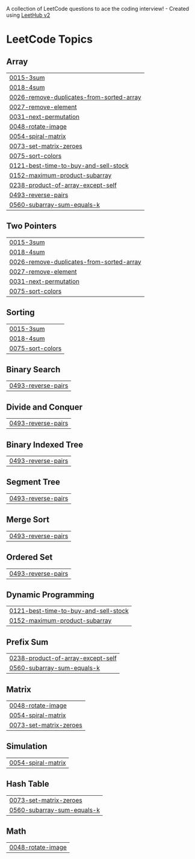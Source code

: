 A collection of LeetCode questions to ace the coding interview! - Created using [LeetHub v2](https://github.com/arunbhardwaj/LeetHub-2.0)
<!---LeetCode Topics Start-->
# LeetCode Topics
## Array
|  |
| ------- |
| [0015-3sum](https://github.com/Dipak-8/DSA-Array/tree/master/0015-3sum) |
| [0018-4sum](https://github.com/Dipak-8/DSA-Array/tree/master/0018-4sum) |
| [0026-remove-duplicates-from-sorted-array](https://github.com/Dipak-8/DSA-Array/tree/master/0026-remove-duplicates-from-sorted-array) |
| [0027-remove-element](https://github.com/Dipak-8/DSA-Array/tree/master/0027-remove-element) |
| [0031-next-permutation](https://github.com/Dipak-8/DSA-Array/tree/master/0031-next-permutation) |
| [0048-rotate-image](https://github.com/Dipak-8/DSA-Array/tree/master/0048-rotate-image) |
| [0054-spiral-matrix](https://github.com/Dipak-8/DSA-Array/tree/master/0054-spiral-matrix) |
| [0073-set-matrix-zeroes](https://github.com/Dipak-8/DSA-Array/tree/master/0073-set-matrix-zeroes) |
| [0075-sort-colors](https://github.com/Dipak-8/DSA-Array/tree/master/0075-sort-colors) |
| [0121-best-time-to-buy-and-sell-stock](https://github.com/Dipak-8/DSA-Array/tree/master/0121-best-time-to-buy-and-sell-stock) |
| [0152-maximum-product-subarray](https://github.com/Dipak-8/DSA-Array/tree/master/0152-maximum-product-subarray) |
| [0238-product-of-array-except-self](https://github.com/Dipak-8/DSA-Array/tree/master/0238-product-of-array-except-self) |
| [0493-reverse-pairs](https://github.com/Dipak-8/DSA-Array/tree/master/0493-reverse-pairs) |
| [0560-subarray-sum-equals-k](https://github.com/Dipak-8/DSA-Array/tree/master/0560-subarray-sum-equals-k) |
## Two Pointers
|  |
| ------- |
| [0015-3sum](https://github.com/Dipak-8/DSA-Array/tree/master/0015-3sum) |
| [0018-4sum](https://github.com/Dipak-8/DSA-Array/tree/master/0018-4sum) |
| [0026-remove-duplicates-from-sorted-array](https://github.com/Dipak-8/DSA-Array/tree/master/0026-remove-duplicates-from-sorted-array) |
| [0027-remove-element](https://github.com/Dipak-8/DSA-Array/tree/master/0027-remove-element) |
| [0031-next-permutation](https://github.com/Dipak-8/DSA-Array/tree/master/0031-next-permutation) |
| [0075-sort-colors](https://github.com/Dipak-8/DSA-Array/tree/master/0075-sort-colors) |
## Sorting
|  |
| ------- |
| [0015-3sum](https://github.com/Dipak-8/DSA-Array/tree/master/0015-3sum) |
| [0018-4sum](https://github.com/Dipak-8/DSA-Array/tree/master/0018-4sum) |
| [0075-sort-colors](https://github.com/Dipak-8/DSA-Array/tree/master/0075-sort-colors) |
## Binary Search
|  |
| ------- |
| [0493-reverse-pairs](https://github.com/Dipak-8/DSA-Array/tree/master/0493-reverse-pairs) |
## Divide and Conquer
|  |
| ------- |
| [0493-reverse-pairs](https://github.com/Dipak-8/DSA-Array/tree/master/0493-reverse-pairs) |
## Binary Indexed Tree
|  |
| ------- |
| [0493-reverse-pairs](https://github.com/Dipak-8/DSA-Array/tree/master/0493-reverse-pairs) |
## Segment Tree
|  |
| ------- |
| [0493-reverse-pairs](https://github.com/Dipak-8/DSA-Array/tree/master/0493-reverse-pairs) |
## Merge Sort
|  |
| ------- |
| [0493-reverse-pairs](https://github.com/Dipak-8/DSA-Array/tree/master/0493-reverse-pairs) |
## Ordered Set
|  |
| ------- |
| [0493-reverse-pairs](https://github.com/Dipak-8/DSA-Array/tree/master/0493-reverse-pairs) |
## Dynamic Programming
|  |
| ------- |
| [0121-best-time-to-buy-and-sell-stock](https://github.com/Dipak-8/DSA-Array/tree/master/0121-best-time-to-buy-and-sell-stock) |
| [0152-maximum-product-subarray](https://github.com/Dipak-8/DSA-Array/tree/master/0152-maximum-product-subarray) |
## Prefix Sum
|  |
| ------- |
| [0238-product-of-array-except-self](https://github.com/Dipak-8/DSA-Array/tree/master/0238-product-of-array-except-self) |
| [0560-subarray-sum-equals-k](https://github.com/Dipak-8/DSA-Array/tree/master/0560-subarray-sum-equals-k) |
## Matrix
|  |
| ------- |
| [0048-rotate-image](https://github.com/Dipak-8/DSA-Array/tree/master/0048-rotate-image) |
| [0054-spiral-matrix](https://github.com/Dipak-8/DSA-Array/tree/master/0054-spiral-matrix) |
| [0073-set-matrix-zeroes](https://github.com/Dipak-8/DSA-Array/tree/master/0073-set-matrix-zeroes) |
## Simulation
|  |
| ------- |
| [0054-spiral-matrix](https://github.com/Dipak-8/DSA-Array/tree/master/0054-spiral-matrix) |
## Hash Table
|  |
| ------- |
| [0073-set-matrix-zeroes](https://github.com/Dipak-8/DSA-Array/tree/master/0073-set-matrix-zeroes) |
| [0560-subarray-sum-equals-k](https://github.com/Dipak-8/DSA-Array/tree/master/0560-subarray-sum-equals-k) |
## Math
|  |
| ------- |
| [0048-rotate-image](https://github.com/Dipak-8/DSA-Array/tree/master/0048-rotate-image) |
<!---LeetCode Topics End-->